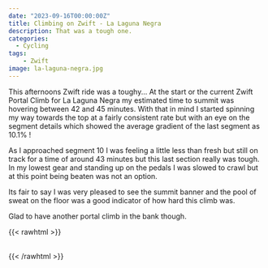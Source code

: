 ```yaml
---
date: "2023-09-16T00:00:00Z"
title: Climbing on Zwift - La Laguna Negra
description: That was a tough one.
categories:
  - Cycling
tags:
    - Zwift
image: la-laguna-negra.jpg
---
```

This afternoons Zwift ride was a toughy... At the start or the current Zwift Portal Climb for La Laguna Negra my estimated time to summit was hovering between 42 and 45 minutes. With that in mind I started spinning my way towards the top at a fairly consistent rate but with an eye on the segment details which showed the average gradient of the last segment as 10.1% !

As I approached segment 10 I was feeling a little less than fresh but still on track for a time of around 43 minutes but this last section really was tough. In my lowest gear and standing up on the pedals I was slowed to crawl but at this point being beaten was not an option. 

Its fair to say I was very pleased to see the summit banner and the pool of sweat on the floor was a good indicator of how hard this climb was. 

Glad to have another portal climb in the bank though.

{{< rawhtml >}}    
    <!-- html codes here-->  
    <div class="strava-embed-placeholder" data-embed-type="activity" data-embed-id="9860886676"></div><script src="https://strava-embeds.com/embed.js"></script>
{{< /rawhtml >}}

